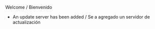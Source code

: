 Welcome / Bienvenido
- An update server has been added / Se a agregado un servidor de actualización

